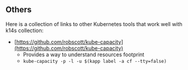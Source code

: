 ## Others

Here is a collection of links to other Kubernetes tools that work well with k14s collection:

- [https://github.com/robscott/kube-capacity](https://github.com/robscott/kube-capacity)
  - Provides a way to understand resources footprint
  - `kube-capacity -p -l -u $(kapp label -a cf --tty=false)`
